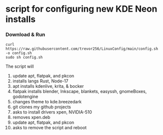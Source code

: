 # script for configuring new KDE Neon installs
### Download & Run
```
curl https://raw.githubusercontent.com/trevor256/LinuxConfig/main/config.sh -o config.sh 
sudo sh config.sh
```
 The script will
 
 1. update apt, flatpak, and pkcon
 2. installs langs Rust, Node-17
 3. apt installs kdenlive, krita, & bocker
 4. flatpak installs blender, Inkscape, blankets, easyssh, gnomeBoxes, godotengine
 5. changes theme to kde.breezedark
 6. git clones my github projects
 7. asks to install drivers xpen, NVIDIA-510
 8. removes xpen.deb
 9. update apt, flatpak, and pkcon
 10. asks to remove the script and reboot
